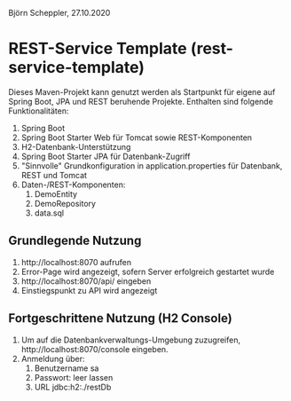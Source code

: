 Björn Scheppler, 27.10.2020

# REST-Service Template (rest-service-template)
Dieses Maven-Projekt kann genutzt werden als Startpunkt für eigene auf Spring Boot, JPA und REST beruhende Projekte. Enthalten sind folgende Funktionalitäten:
1. Spring Boot
2. Spring Boot Starter Web für Tomcat sowie REST-Komponenten
4. H2-Datenbank-Unterstützung
5. Spring Boot Starter JPA für Datenbank-Zugriff
6. "Sinnvolle" Grundkonfiguration in application.properties für Datenbank, REST und Tomcat
7. Daten-/REST-Komponenten:
    1. DemoEntity
    2. DemoRepository
    3. data.sql

## Grundlegende Nutzung
1. http://localhost:8070 aufrufen
2. Error-Page wird angezeigt, sofern Server erfolgreich gestartet wurde
3. http://localhost:8070/api/ eingeben
4. Einstiegspunkt zu API wird angezeigt

## Fortgeschrittene Nutzung (H2 Console)
1. Um auf die Datenbankverwaltungs-Umgebung zuzugreifen, http://localhost:8070/console eingeben.
2. Anmeldung über:
    1. Benutzername sa
    2. Passwort: leer lassen
    3. URL jdbc:h2:./restDb